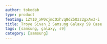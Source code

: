```yaml
---
author: tokodab
type: product
featimg: 1ZY10_xW0cjmCQxhvq8dZbOzz2gxAw3-i
title: Troye Sivan 2 Samsung Galaxy S9 Case
tags: [samsung, galaxy, s9]
category: [samsung]
---
```

